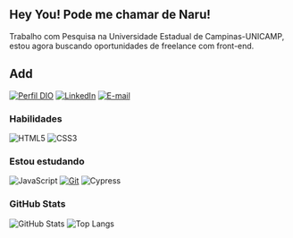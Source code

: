 ## Hey You! Pode me chamar de Naru!

Trabalho com Pesquisa na Universidade Estadual de Campinas-UNICAMP, estou agora buscando oportunidades de freelance com front-end.

## Add
[![Perfil DIO](https://img.shields.io/badge/-Meu%20Perfil%20na%20DIO-30A3DC?style=for-the-badge)](https://www.dio.me/users/monica_poleti)
[![LinkedIn](https://img.shields.io/badge/-LinkedIn-000?style=for-the-badge&logo=linkedin&logoColor=30A3DC)](https://www.linkedin.com/in/mônica-poleti-59869925)
[![E-mail](https://img.shields.io/badge/-Email-000?style=for-the-badge&logo=microsoft-outlook&logoColor=E94D5F)](mailto:monica_poleti@hotmail.com)

### Habilidades
![HTML5](https://img.shields.io/badge/HTML-000?style=for-the-badge&logo=html5&logoColor=30A3DC)
![CSS3](https://img.shields.io/badge/CSS3-000?style=for-the-badge&logo=css3&logoColor=E94D5F)

### Estou estudando

![JavaScript](https://img.shields.io/badge/JavaScript-000?style=for-the-badge&logo=javascript&logoColor=30A3DC)
[![Git](https://img.shields.io/badge/Git-000?style=for-the-badge&logo=git&logoColor=E94D5F)](https://git-scm.com/doc)
![Cypress](https://img.shields.io/badge/Cypress-green?logo=cypress)

### GitHub Stats
![GitHub Stats](https://github-readme-stats.vercel.app/api?username=NaruTakarai&theme=transparent&bg_color=000&border_color=AA42F7&show_icons=true&icon_color=AA42F7&title_color=AA42F7&text_color=FFF)
![Top Langs](https://github-readme-stats-git-masterrstaa-rickstaa.vercel.app/api/top-langs/?username=NaruTakarai&layout=compact&bg_color=000&border_color=AA42F7&title_color=AA42F7&text_color=FFF)
